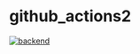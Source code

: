 # github_actions2

[![backend](https://github.com/takushi-k/github_actions2/actions/workflows/backend.yml/badge.svg)](https://github.com/takushi-k/github_actions2/actions/workflows/backend.yml)